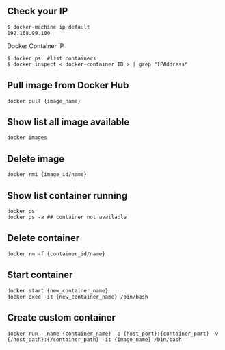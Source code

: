 ## Check your IP

```
$ docker-machine ip default
192.168.99.100
```
Docker Container IP
```
$ docker ps  #list containers
$ docker inspect < docker-container ID > | grep "IPAddress"
```

## Pull image from Docker Hub
```
docker pull {image_name}
```

## Show list all image available
```
docker images
```

## Delete image
```
docker rmi {image_id/name}
```

## Show list container running
```
docker ps
docker ps -a ## container not available
```

## Delete container
```
docker rm -f {container_id/name}
```

## Start container
```
docker start {new_container_name}
docker exec -it {new_container_name} /bin/bash
```

## Create custom container
```
docker run --name {container_name} -p {host_port}:{container_port} -v {/host_path}:{/container_path} -it {image_name} /bin/bash
```
